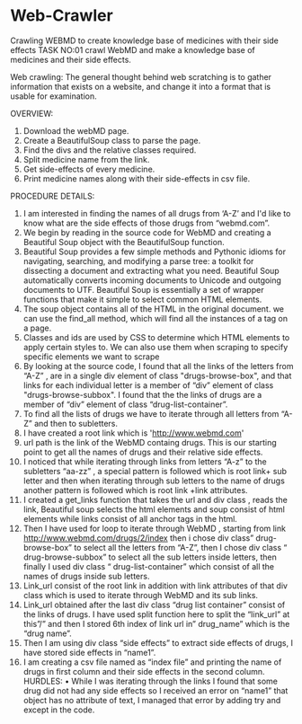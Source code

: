 # Web-Crawler
Crawling WEBMD to create knowledge base of medicines with their side effects
TASK NO:01
crawl WebMD and make a knowledge base of medicines and their side effects.

Web crawling:
The general thought behind web scratching is to gather information that exists on a website, and change it into a format that is usable for examination.

OVERVIEW:
1.	Download the webMD page.
2.	Create a BeautifulSoup class to parse the page.
3.	Find the divs and the relative classes required.
4.	Split medicine name from the link.
5.	Get side-effects of every medicine.
6.	Print medicine names along with their side-effects in csv file.

PROCEDURE DETAILS:

1.	I am interested in finding the names of all drugs from ‘A-Z’ and I'd like to know what are the side effects of those drugs from “webmd.com”.  
2.	We begin by reading in the source code for WebMD and creating a Beautiful Soup object with the BeautifulSoup function. 
3.	Beautiful Soup provides a few simple methods and Pythonic idioms for navigating, searching, and modifying a parse tree: a toolkit for dissecting a document and extracting what you need. Beautiful Soup automatically converts incoming documents to Unicode and outgoing documents to UTF. Beautiful Soup is essentially a set of wrapper functions that make it simple to select common HTML elements.
4.	The soup object contains all of the HTML in the original document. we can use the find_all method, which will find all the instances of a tag on a page.
5.	 Classes and ids are used by CSS to determine which HTML elements to apply certain styles to. We can also use them when scraping to specify specific elements we want to scrape
6.	By looking at the source code, I found that all the links of the letters from “A-Z” , are in a single div element of class "drugs-browse-box", and that links for each individual letter is a member of “div” element of class "drugs-browse-subbox". I found that the the links of drugs are a member of “div” element of class “drug-list-container”.
7.	To find all the lists of drugs we have to iterate through all letters from “A-Z” and then to subletters.
8.	I have created a root link which is 'http://www.webmd.com'
9.	url path is the link of the WebMD containg drugs. This is our starting point to get all the names of drugs and their relative side effects.
10.	I noticed that while iterating through links from letters “A-z” to the subletters “aa-zz” , a special pattern is followed which is root link+ sub letter and then when iterating through sub letters to the name of drugs another pattern is followed which is root link +link attributes.
11.	I created a get_links function that takes the url and div class , reads the link, Beautiful soup selects the html elements and soup consist of html elements while links consist of all anchor tags in the html.
12.	Then I have used for loop to iterate through WebMD , starting from link http://www.webmd.com/drugs/2/index then i chose div class” drug-browse-box” to select all the letters from “A-Z”, then I chose div class “ drug-browse-subbox” to select all the sub letters inside letters, then finally I used div class “ drug-list-container” which consist of all the names of drugs inside sub letters.
13.	Link_url consist of the root link in addition with link attributes of that div class which is used to iterate through WebMD and its sub links.
14.	Link_url obtained after the last div class “drug list container” consist of the links of drugs. I have used split function here to split the “link_url” at this”/” and then I stored 6th index of link url in” drug_name” which is the “drug name”.
15.	Then I am using div class “side effects” to extract side effects of drugs, I have stored side effects in “name1”.
16.	I am creating a csv file named as “index file” and printing the name of drugs in first column and their side effects in the second column.
HURDLES:
•	While I was iterating through the links I found that some drug did not had any side effects so I received an error on “name1” that object has no attribute of text, I managed that error by adding try and except in the code. 


